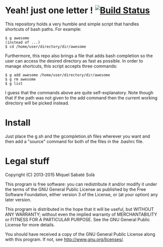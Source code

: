 # Yeah! just one letter ! [![Build Status](https://travis-ci.org/mssola/g.svg)](https://travis-ci.org/mssola/g)

This repository holds a very humble and simple script that handles shortcuts
of bash paths. For example:

    $ g awesome
    (instead of ...)
    $ cd /home/user/directory/dir/awesome

Furthermore, this repo also brings a file that adds bash completion so the user
can access the desired directory as fast as possible. In order to manage
shortcuts, this script accepts three commands:

    $ g add awesome /home/user/directory/dir/awesome
    $ g rm awesome
    $ g list

I guess that the commands above are quite self-explanatory. Note though that if
the path was not given to the add command then the current working directory
will be picked instead.

# Install

Just place the g.sh and the gcompletion.sh files wherever you want and then
add a "source" command for both of the files in the .bashrc file.

# Legal stuff

Copyright (C) 2013-2015 Miquel Sabaté Solà

This program is free software: you can redistribute it and/or modify
it under the terms of the GNU General Public License as published by
the Free Software Foundation, either version 3 of the License, or
(at your option) any later version.

This program is distributed in the hope that it will be useful,
but WITHOUT ANY WARRANTY; without even the implied warranty of
MERCHANTABILITY or FITNESS FOR A PARTICULAR PURPOSE.  See the
GNU General Public License for more details.

You should have received a copy of the GNU General Public License
along with this program.  If not, see <http://www.gnu.org/licenses/>.
